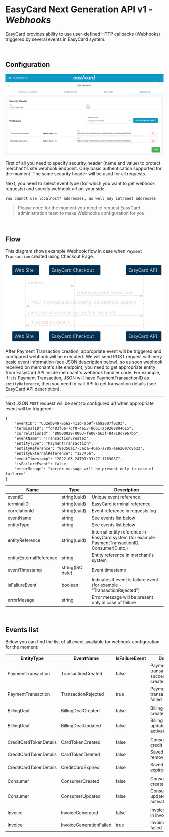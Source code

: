EasyCard Next Generation API v1 - _Webhooks_
=================================================================

EasyCard provides ability to use user-defined HTTP callbacks (Webhooks) triggered by several events in EasyCard system.

<br/>

Configuration
-----------------------------------------------------------------
![Webhooks Configuration](images/WebhooksConfiguration.PNG) 

First of all you need to specify security header (name and value) to protect merchant's site webhook endpoint. Only basic authentication supported for the moment. The same security header will be used for all requests.

Next, you need to select event type (for which you want to get webhook requests) and specify webhook url on your side.


```
You cannot use localhost* addresses, as well any intranet addresses
```

> Please note: for the moment you need to request EasyCard administration team to make Webhooks configuration for you.

<br/>

Flow
-----------------------------------------------------------------

<!-- ![Webhooks Sequence Diagram](http://www.plantuml.com/plantuml/proxy?cache=no&src=https://github.com/HaddasEC/ECNG/raw/main/images/WebhooksSequenceDiagram.iuml) -->

This diagram shows example Webhook flow in case when `Payment Transaction` created using Checkout Page.

![Webhooks Sequence Diagram](images/WebhooksSequenceDiagram.svg) 

After Payment Transaction creation, appropriate event will be triggered and configured webhook will be executed. We will send POST request with very basic event information (see JSON description below), so as soon webhook received on merchant's site endpoint, you need to get appropriate entity from EasyCard API inside merchant's webhook handler code. For example, if it is Payment Transaction, JSON will have PaymentTransactionID as `entityReference`, then you need to call API to get transaction details (see EasyCard API description).


- - - - - - - - - - - - - - - - - - - - - - - - - - - - - - - - -

Next JSON `POST` request will be sent to configured url when appropriate event will be triggered:

```
{
    "eventID": "632eb049-8562-411d-ab9f-ab92007f0293",
    "terminalID": "fd483f66-7cf0-4e57-8661-ab9200804615",
    "correlationId": "80000029-0003-fe00-b63f-84710c7967bb",
    "eventName": "TransactionCreated",
    "entityType": "PaymentTransaction",
    "entityReference": "8e350a17-3aca-46e5-a885-ae62007c8b33",
    "entityExternalReference": "123456",
    "eventTimestamp": "2022-03-24T07:33:27.176308Z",
    "isFailureEvent": false,
    "errorMesage": "<error message will be present only in case of failure>"
}
```

|Name|Type|Description|
|---|---|---|
|eventID|string(uuid)|Unique event reference|
|terminalID|string(uuid)|EasyCard terminal reference|
|correlationId|string(uuid)|Event reference in requests log|
|eventName|string|See events list below|
|entityType|string|See events list below|
|entityReference|string(uuid)|Internal entity reference in EasyCard system (for example PaymentTransactionID, ConsumerID etc.)|
|entityExternalReference|string|Entity reference in merchant's system|
|eventTimestamp|string(ISO date)|Event timestamp|
|isFailureEvent|boolean|Indicates if event is failure event (for example - "TransactionRejected")|
|errorMesage|string|Error message will be present only in case of failure|


<br/>

Events list
-----------------------------------------------------------------

Below you can find the list of all event available for webhook configuration for the moment:

|EntityType|EventName|IsFailureEvent|Description|
|---|---|---|---|
|PaymentTransaction|TransactionCreated|false|Payment transaction successfully created|
|PaymentTransaction|TransactionRejected|true|Payment transaction creation failed|
|||||
|BillingDeal|BillingDealCreated|false|Billing schedule created|
|BillingDeal|BillingDealUpdated|false|Billing schedule updated (including activate/deactivate)|
|||||
|CreditCardTokenDetails|CardTokenCreated|false|Consumer saved credit card|
|CreditCardTokenDetails|CardTokenDeleted|false|Saved credit card removed|
|CreditCardTokenDetails|CreditCardExpired|false|Saved credit card expired|
|||||
|Consumer|ConsumerCreated|false|Consumer record created|
|Consumer|ConsumerUpdated|false|Consumer record updated (including activate/deactivate)|
|||||
|Invoice|InvoiceGenerated|false|Invoice generated in invoicing system|
|Invoice|InvoiceGenerationFailed|true|Invoice generation failed|




